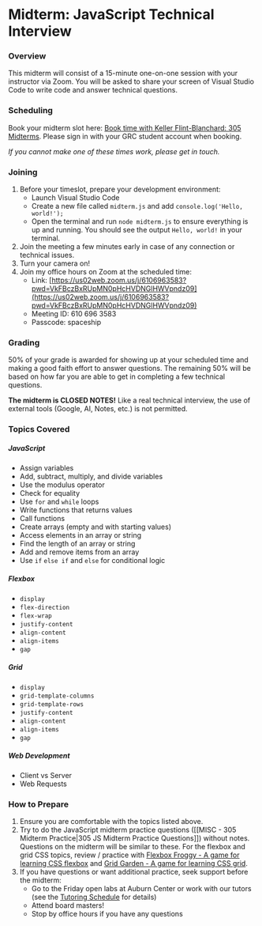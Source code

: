 # Midterm: JavaScript Technical Interview

### Overview
This midterm will consist of a 15-minute one-on-one session with your instructor via Zoom. You will be asked to share your screen of Visual Studio Code to write code and answer technical questions.

### Scheduling
Book your midterm slot here: [Book time with Keller Flint-Blanchard: 305 Midterms](https://outlook.office.com/bookwithme/user/cea5ca32f4144d5da65db8176793e9e8@greenriver.edu/meetingtype/GBE42tkH3Eq-EEHJ1u9KPQ2?anonymous&ep=mcard). Please sign in with your GRC student account when booking.

*If you cannot make one of these times work, please get in touch.*

### Joining
1. Before your timeslot, prepare your development environment:
	- Launch Visual Studio Code
	- Create a new file called `midterm.js` and add `console.log('Hello, world!');`
	- Open the terminal and run `node midterm.js` to ensure everything is up and running. You should see the output `Hello, world!` in your terminal.
2. Join the meeting a few minutes early in case of any connection or technical issues.
3. Turn your camera on!
4. Join my office hours on Zoom at the scheduled time:
	- Link: [https://us02web.zoom.us/j/6106963583?pwd=VkFBczBxRUpMN0pHcHVDNGlHWVpndz09](https://us02web.zoom.us/j/6106963583?pwd=VkFBczBxRUpMN0pHcHVDNGlHWVpndz09)
	- Meeting ID: 610 696 3583
	- Passcode: spaceship

### Grading
50% of your grade is awarded for showing up at your scheduled time and making a good faith effort to answer questions. The remaining 50% will be based on how far you are able to get in completing a few technical questions.

**The midterm is CLOSED NOTES!** Like a real technical interview, the use of external tools (Google, AI, Notes, etc.) is not permitted.

### Topics Covered

##### JavaScript
- Assign variables
- Add, subtract, multiply, and divide variables
- Use the modulus operator
- Check for equality
- Use `for` and `while` loops
- Write functions that returns values
- Call functions
- Create arrays (empty and with starting values)
- Access elements in an array or string
- Find the length of an array or string
- Add and remove items from an array
- Use `if` `else if` and `else` for conditional logic

##### Flexbox
- `display`
- `flex-direction`
- `flex-wrap`
- `justify-content`
- `align-content`
- `align-items`
- `gap`

##### Grid
- `display` 
- `grid-template-columns`
- `grid-template-rows`
- `justify-content`
- `align-content`
- `align-items`
- `gap`

##### Web Development
- Client vs Server
- Web Requests

### How to Prepare
1. Ensure you are comfortable with the topics listed above.
2. Try to do the JavaScript midterm practice questions ([[MISC - 305 Midterm Practice|305 JS Midterm Practice Questions]]) without notes. Questions on the midterm will be similar to these. For the flexbox and grid CSS topics, review / practice with [Flexbox Froggy - A game for learning CSS flexbox](https://flexboxfroggy.com/) and [Grid Garden - A game for learning CSS grid](https://cssgridgarden.com/).
3. If you have questions or want additional practice, seek support before the midterm:
	- Go to the Friday open labs at Auburn Center or work with our tutors (see the [Tutoring Schedule](https://egator.greenriver.edu/courses/2493988/pages/tutoring-schedule?module_item_id=85598895) for details)
	- Attend board masters!
	- Stop by office hours if you have any questions